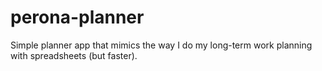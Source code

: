 # perona-planner
Simple planner app that mimics the way I do my long-term work planning with spreadsheets (but faster). 
